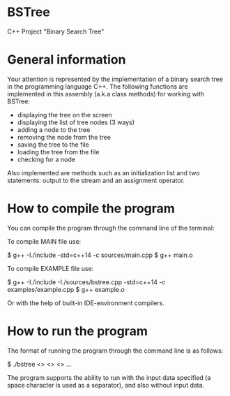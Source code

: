 # BSTree
C++ Project "Binary Search Tree"

# General information
Your attention is represented by the implementation of a binary search tree in the programming language C++. The following functions are implemented in this assembly (a.k.a class methods) for working with BSTree: 

- displaying the tree on the screen
- displaying the list of tree nodes (3 ways)
- adding a node to the tree
- removing the node from the tree 
- saving the tree to the file
- loading the tree from the file
- checking for a node

Also implemented are methods such as an initialization list and two statements: output to the stream and an assignment operator.

# How to compile the program
You can compile the program through the command line of the terminal:

To compile MAIN file use:

$ g++ -I./include -std=c++14 -c sources/main.cpp
$ g++ main.o

To compile EXAMPLE file use:

$ g++ -I./include -I./sources/bstree.cpp -std=c++14 -c examples/example.cpp
$ g++ example.o

Or with the help of built-in IDE-environment compilers.

# How to run the program
The format of running the program through the command line is as follows:

$ ./bstree <<item1>> <<item2>> <<item3>> ...

The program supports the ability to run with the input data specified (a space character is used as a separator), and also without input data.
